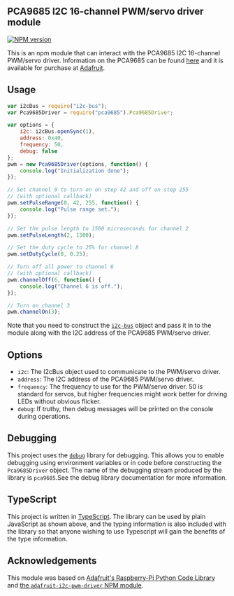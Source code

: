 ## PCA9685 I2C 16-channel PWM/servo driver module

[![NPM version](https://badge.fury.io/js/pca9685.svg)](http://badge.fury.io/js/pca9685)

This is an npm module that can interact with the PCA9685 I2C 16-channel
PWM/servo driver.  Information on the PCA9685 can be found
[here](http://www.nxp.com/products/lighting_driver_and_controller_ics/i2c_led_display_control/series/PCA9685.html)
and it is available for purchase at
[Adafruit](http://www.adafruit.com/products/815).


## Usage

```js
var i2cBus = require("i2c-bus");
var Pca9685Driver = require("pca9685").Pca9685Driver;

var options = {
    i2c: i2cBus.openSync(1),
    address: 0x40,
    frequency: 50,
    debug: false
};
pwm = new Pca9685Driver(options, function() {
    console.log("Initialization done");
});

// Set channel 0 to turn on on step 42 and off on step 255
// (with optional callback)
pwm.setPulseRange(0, 42, 255, function() {
    console.log("Pulse range set.");
});

// Set the pulse length to 1500 microseconds for channel 2
pwm.setPulseLength(2, 1500);

// Set the duty cycle to 25% for channel 8
pwm.setDutyCycle(8, 0.25);

// Turn off all power to channel 6
// (with optional callback)
pwm.channelOff(6, function() {
    console.log("Channel 6 is off.");
});

// Turn on channel 3
pwm.channelOn(3);
```

Note that you need to construct the [`i2c-bus`](https://npmjs.org/package/i2c-bus)
object and pass it in to the module along with the I2C address of the PCA9685
PWM/servo driver.


## Options

- `i2c`: The I2cBus object used to communicate to the PWM/servo driver.
- `address`: The I2C address of the PCA9685 PWM/servo driver.
- `frequency`: The frequency to use for the PWM/servo driver. 50 is
    standard for servos, but higher frequencies might work better for
    driving LEDs without obvious flicker.
- `debug`: If truthy, then debug messages will be printed on the console
during operations.


## Debugging

This project uses the [`debug`](https://npmjs.org/package/debug) library for
debugging.  This allows you to enable debugging using environment variables or in
code before constructing the `Pca9685Driver` object.  The name of the debugging
stream produced by the library is `pca9685`.See the debug library documentation
for more information.


## TypeScript

This project is written in [TypeScript](http://www.typescriptlang.org/).  The
library can be used by plain JavaScript as shown above, and the typing
information is also included with the library so that anyone wishing to use
Typescript will gain the benefits of the type information.


## Acknowledgements

This module was based on
[Adafruit's Raspberry-Pi Python Code Library](https://github.com/adafruit/Adafruit-Raspberry-Pi-Python-Code.git)
and
[the `adafruit-i2c-pwm-driver` NPM module](https://www.npmjs.com/package/adafruit-i2c-pwm-driver).

